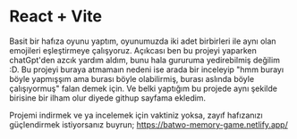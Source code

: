 # React + Vite

Basit bir hafıza oyunu yaptım, oyunumuzda iki adet birbirleri ile aynı olan emojileri eşleştirmeye çalışyoruz. Açıkcası ben bu projeyi yaparken chatGpt'den azcık yardım aldım, bunu hala gururuma yedirebilmiş değilim :D. Bu projeyi buraya atmamaın nedeni ise arada bir inceleyip "hmm burayı böyle yapmışşım ama burası böyle olabilirmiş, burası aslında böyle çalışıyormuş" falan demek için. Ve belki yaptığım bu projede aynı şekilde birisine bir ilham olur diyede githup sayfama ekledim.

Projemi indirmek ve ya incelemek için vaktiniz yoksa, zayıf hafızanızı güçlendirmek istiyorsanız buyrun; https://batwo-memory-game.netlify.app/

